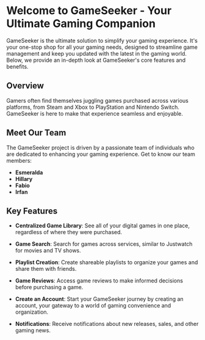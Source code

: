 # Welcome to GameSeeker - Your Ultimate Gaming Companion

GameSeeker is the ultimate solution to simplify your gaming experience. It's your one-stop shop for all your gaming needs, designed to streamline game management and keep you updated with the latest in the gaming world. Below, we provide an in-depth look at GameSeeker's core features and benefits.

## Overview

Gamers often find themselves juggling games purchased across various platforms, from Steam and Xbox to PlayStation and Nintendo Switch. GameSeeker is here to make that experience seamless and enjoyable.

## Meet Our Team

The GameSeeker project is driven by a passionate team of individuals who are dedicated to enhancing your gaming experience. Get to know our team members:

- **Esmeralda**
- **Hillary**
- **Fabio**
- **Irfan**

## Key Features

- **Centralized Game Library**: See all of your digital games in one place, regardless of where they were purchased.

- **Game Search**: Search for games across services, similar to Justwatch for movies and TV shows.

- **Playlist Creation**: Create shareable playlists to organize your games and share them with friends.

- **Game Reviews**: Access game reviews to make informed decisions before purchasing a game.

- **Create an Account**: Start your GameSeeker journey by creating an account, your gateway to a world of gaming convenience and organization.

- **Notifications**: Receive notifications about new releases, sales, and other gaming news.
